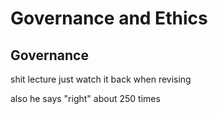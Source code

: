 # Governance and Ethics

## Governance

shit lecture just watch it back when revising

also he says "right" about 250 times